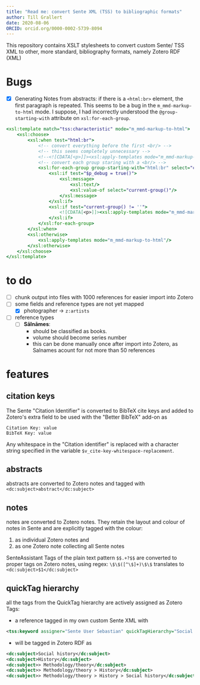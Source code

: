 ```yaml
---
title: "Read me: convert Sente XML (TSS) to bibliographic formats"
author: Till Grallert
date: 2020-08-06
ORCID: orcid.org/0000-0002-5739-8094
---
```


This repository contains XSLT stylesheets to convert custom Sente/ TSS XML to other, more standard, bibliography formats, namely Zotero RDF (XML)

# Bugs

- [x] Generating Notes from abstracts:  if there is a `<html:br>` element, the first paragraph is repeated. This seems to be a bug in the `m_mmd-markup-to-html` mode. I suppose, I had incorrectly understood the `@group-starting-with` attribute on `xsl:for-each-group`.
	
```xsl
<xsl:template match="tss:characteristic" mode="m_mmd-markup-to-html">
    <xsl:choose>
        <xsl:when test="html:br">
            <!-- convert everything before the first <br/> -->
            <!-- this seems completely unnecessary -->
            <!--<![CDATA[<p>]]><xsl:apply-templates mode="m_mmd-markup-to-html" select="html:br[1]/preceding-sibling::node()"/><![CDATA[</p>]]>-->
            <!-- convert each group staring with a <br/> -->
            <xsl:for-each-group group-starting-with="html:br" select="child::node()">
                <xsl:if test="$p_debug = true()">
                    <xsl:message>
                        <xsl:text/>
                        <xsl:value-of select="current-group()"/>
                    </xsl:message>
                </xsl:if>
                <xsl:if test="current-group() != ''">
                    <![CDATA[<p>]]><xsl:apply-templates mode="m_mmd-markup-to-html" select="current-group()"/><![CDATA[</p>]]>
                </xsl:if>
            </xsl:for-each-group>
        </xsl:when>
        <xsl:otherwise>
            <xsl:apply-templates mode="m_mmd-markup-to-html"/>
        </xsl:otherwise>
    </xsl:choose>
</xsl:template>
```


# to do

- [ ] chunk output into files with 1000 references for easier import into Zotero
- [ ] some fields and reference types are not yet mapped
	+ [x] photographer -> `z:artists`
- [ ] reference types
	+ [ ] **Sālnāmes**: 
		* should be classified as books. 
		* volume should become series number
		* this can be done manually once after import into Zotero, as Salnames acount for not more than 50 references

# features
## citation keys

The Sente "Citation Identifier" is converted to BibTeX cite keys and added to Zotero's extra field to be used with the "Better BibTeX" add-on as

```
Citation Key: value
BibTeX Key: value
```

Any whitespace in the "Citation identifier" is replaced with a character string specified in the variable `$v_cite-key-whitespace-replacement`.

## abstracts

abstracts are converted to Zotero notes and tagged with `<dc:subject>abstract</dc:subject>`

## notes

notes are converted to Zotero notes. They retain the layout and colour of notes in Sente and are explicitly tagged with the colour:

1. as individual Zotero notes and
2. as one Zotero note collecting all Sente notes

SenteAssistant Tags of the plain text pattern `$$.+?$$` are converted to proper tags on Zotero notes, using regex: `\$\$([^\$]+)\$\$` translates to `<dc:subject>$1</dc:subject>`

## quickTag hierarchy

all the tags from the QuickTag hierarchy are actively assigned as Zotero Tags:

+ a reference tagged in my own custom Sente XML with

```xml
<tss:keyword assigner="Sente User Sebastian" quickTagHierarchy="Social history|History|Methodology/theory|">Social history</tss:keyword>
```

+ will be tagged in Zotero RDF as

```xml
<dc:subject>Social history</dc:subject>
<dc:subject>History</dc:subject>
<dc:subject>> Methodology/theory</dc:subject>
<dc:subject>> Methodology/theory > History</dc:subject>
<dc:subject>> Methodology/theory > History > Social history</dc:subject>
```
